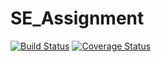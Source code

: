 # SE_Assignment

[![Build Status](https://app.travis-ci.com/rsc1102/swe1-app.svg?token=jwUNqiGUzS6Hs3vuhjTX&branch=main)](https://app.travis-ci.com/github/rsc1102/swe1-app)
[![Coverage Status](https://coveralls.io/repos/github/rsc1102/swe1-app/badge.svg?branch=main)](https://coveralls.io/github/rsc1102/swe1-app?branch=main)
